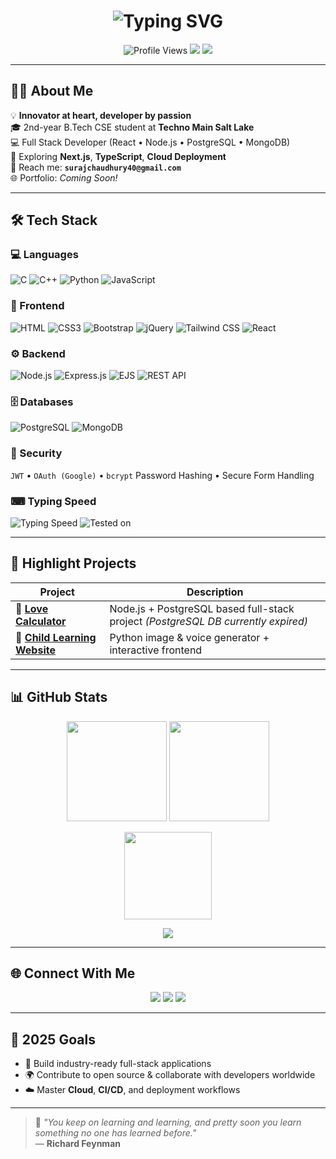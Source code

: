 <!-- HEADER -->
<h1 align="center">
  <img src="https://readme-typing-svg.demolab.com?font=Fira+Code&weight=500&size=28&pause=1200&color=00F2FF&center=true&vCenter=true&width=650&lines=Hi+%F0%9F%91%8B%2C+I'm+Suraj+Kumar+Chaudhury;🚀+Full+Stack+Web+Developer;B.Tech+CSE+%7C+2nd+Year;Passionate+About+Learning+%26+Building" alt="Typing SVG" />
</h1>

<p align="center">
  <img src="https://komarev.com/ghpvc/?username=SurajKumarChaudhury&label=Profile%20Views&color=00e0b8&style=flat-square" alt="Profile Views" />
  <img src="https://img.shields.io/badge/Focus-Full%20Stack%20Development-7c5cff?style=flat-square" />
  <img src="https://img.shields.io/badge/Lives-India-orange?style=flat-square" />
</p>

---

## 👨‍💻 About Me  

💡 **Innovator at heart, developer by passion**  
🎓 2nd-year B.Tech CSE student at **Techno Main Salt Lake**  
💻 Full Stack Developer (React • Node.js • PostgreSQL • MongoDB)  
🌱 Exploring **Next.js**, **TypeScript**, **Cloud Deployment**  
📧 Reach me: **`surajchaudhury40@gmail.com`**  
🌐 Portfolio: *Coming Soon!*  

---

## 🛠 Tech Stack  

### 💻 Languages  
![C](https://img.shields.io/badge/C-00599C?style=for-the-badge&logo=c&logoColor=white)
![C++](https://img.shields.io/badge/C++-00599C?style=for-the-badge&logo=c%2b%2b&logoColor=white)
![Python](https://img.shields.io/badge/Python-3776AB?style=for-the-badge&logo=python&logoColor=white)
![JavaScript](https://img.shields.io/badge/JavaScript-F7DF1E?style=for-the-badge&logo=javascript&logoColor=black)

### 🎨 Frontend  
![HTML](https://img.shields.io/badge/HTML5-E34F26?style=for-the-badge&logo=html5&logoColor=white)
![CSS3](https://img.shields.io/badge/CSS3-1572B6?style=for-the-badge&logo=css3&logoColor=white)
![Bootstrap](https://img.shields.io/badge/Bootstrap-563D7C?style=for-the-badge&logo=bootstrap&logoColor=white)
![jQuery](https://img.shields.io/badge/jQuery-0769AD?style=for-the-badge&logo=jquery&logoColor=white)
![Tailwind CSS](https://img.shields.io/badge/Tailwind-38B2AC?style=for-the-badge&logo=tailwind-css&logoColor=white)
![React](https://img.shields.io/badge/React-20232A?style=for-the-badge&logo=react&logoColor=61DAFB)

### ⚙️ Backend  
![Node.js](https://img.shields.io/badge/Node.js-339933?style=for-the-badge&logo=nodedotjs&logoColor=white)
![Express.js](https://img.shields.io/badge/Express.js-000000?style=for-the-badge&logo=express&logoColor=white)
![EJS](https://img.shields.io/badge/EJS-555555?style=for-the-badge&logo=ejs&logoColor=white)
![REST API](https://img.shields.io/badge/REST--API-FF6C37?style=for-the-badge&logo=api&logoColor=white)

### 🗄 Databases  
![PostgreSQL](https://img.shields.io/badge/PostgreSQL-316192?style=for-the-badge&logo=postgresql&logoColor=white)
![MongoDB](https://img.shields.io/badge/MongoDB-4EA94B?style=for-the-badge&logo=mongodb&logoColor=white)

### 🔐 Security  
`JWT` • `OAuth (Google)` • `bcrypt` Password Hashing • Secure Form Handling  

### ⌨ Typing Speed  
![Typing Speed](https://img.shields.io/badge/Typing%20Speed-100%2B%20WPM-blue?style=for-the-badge&logo=gnu-bash&logoColor=white)
![Tested on](https://img.shields.io/badge/Tested%20On-Keybr%20%26%20TypeRacer-informational?style=for-the-badge&logo=keyboard&logoColor=white)

---

## 🚀 Highlight Projects  

| Project | Description |
|--------|-------------|
| 🔗 [**Love Calculator**](https://love-calculator-fotw.onrender.com) | Node.js + PostgreSQL based full-stack project *(PostgreSQL DB currently expired)* |
| 🔗 [**Child Learning Website**](https://aquamarine-pixie-e1dadc.netlify.app) | Python image & voice generator + interactive frontend |

---

## 📊 GitHub Stats  

<p align="center">
  <img src="https://github-readme-stats.vercel.app/api?username=SurajKumarChaudhury&show_icons=true&theme=radical&hide_border=true" height="160" />
  <img src="https://github-readme-streak-stats.herokuapp.com/?user=SurajKumarChaudhury&theme=radical&hide_border=true" height="160" />
</p>

<p align="center">
  <img src="https://github-readme-stats.vercel.app/api/top-langs/?username=SurajKumarChaudhury&layout=compact&theme=radical&hide_border=true" height="140" />
</p>

<p align="center">
  <img src="https://github-profile-trophy.vercel.app/?username=SurajKumarChaudhury&theme=radical&row=1&no-bg=true&margin-w=15" />
</p>

---

## 🌐 Connect With Me  

<p align="center">
  <a href="https://www.linkedin.com/in/suraj-kumar-chaudhury-78597b324" target="_blank"><img src="https://img.shields.io/badge/LinkedIn-%230077B5.svg?style=for-the-badge&logo=linkedin&logoColor=white"/></a>
  <a href="https://www.youtube.com/@bodhayati" target="_blank"><img src="https://img.shields.io/badge/YouTube-%23FF0000.svg?style=for-the-badge&logo=youtube&logoColor=white"/></a>
  <a href="https://x.com/SurajCh82672387" target="_blank"><img src="https://img.shields.io/badge/X-%231DA1F2.svg?style=for-the-badge&logo=x&logoColor=white"/></a>
</p>

---

## 🎯 2025 Goals  

- 🚀 Build industry-ready full-stack applications  
- 🌍 Contribute to open source & collaborate with developers worldwide  
- ☁️ Master **Cloud**, **CI/CD**, and deployment workflows  

---

> 💬 *"You keep on learning and learning, and pretty soon you learn something no one has learned before."*  
> — **Richard Feynman**
